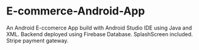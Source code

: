 # E-commerce-Android-App
 An Android E-ccomerce App build with Android Studio IDE using Java and XML. Backend deployed using Firebase Database. SplashScreen included.
 Stripe payment gateway.
